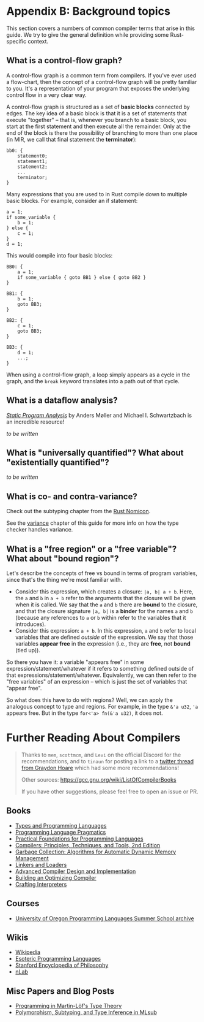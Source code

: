 # Appendix B: Background topics

This section covers a numbers of common compiler terms that arise in
this guide. We try to give the general definition while providing some
Rust-specific context.

<a name="cfg"></a>

## What is a control-flow graph?

A control-flow graph is a common term from compilers. If you've ever
used a flow-chart, then the concept of a control-flow graph will be
pretty familiar to you. It's a representation of your program that
exposes the underlying control flow in a very clear way.

A control-flow graph is structured as a set of **basic blocks**
connected by edges. The key idea of a basic block is that it is a set
of statements that execute "together" – that is, whenever you branch
to a basic block, you start at the first statement and then execute
all the remainder. Only at the end of the block is there the
possibility of branching to more than one place (in MIR, we call that
final statement the **terminator**):

```mir
bb0: {
    statement0;
    statement1;
    statement2;
    ...
    terminator;
}
```

Many expressions that you are used to in Rust compile down to multiple
basic blocks. For example, consider an if statement:

```rust,ignore
a = 1;
if some_variable {
    b = 1;
} else {
    c = 1;
}
d = 1;
```

This would compile into four basic blocks:

```mir
BB0: {
    a = 1;
    if some_variable { goto BB1 } else { goto BB2 }
}

BB1: {
    b = 1;
    goto BB3;
}

BB2: {
    c = 1;
    goto BB3;
}

BB3: {
    d = 1;
    ...;
}
```

When using a control-flow graph, a loop simply appears as a cycle in
the graph, and the `break` keyword translates into a path out of that
cycle.

<a name="dataflow"></a>

## What is a dataflow analysis?

[*Static Program Analysis*](https://cs.au.dk/~amoeller/spa/) by Anders Møller
and Michael I. Schwartzbach is an incredible resource!

*to be written*

<a name="quantified"></a>

## What is "universally quantified"? What about "existentially quantified"?

*to be written*

<a name="variance"></a>

## What is co- and contra-variance?

Check out the subtyping chapter from the
[Rust Nomicon](https://doc.rust-lang.org/nomicon/subtyping.html).

See the [variance](../variance.html) chapter of this guide for more info on how
the type checker handles variance.

<a name="free-vs-bound"></a>

## What is a "free region" or a "free variable"? What about "bound region"?

Let's describe the concepts of free vs bound in terms of program
variables, since that's the thing we're most familiar with.

- Consider this expression, which creates a closure: `|a,
  b| a + b`. Here, the `a` and `b` in `a + b` refer to the arguments
  that the closure will be given when it is called. We say that the
  `a` and `b` there are **bound** to the closure, and that the closure
  signature `|a, b|` is a **binder** for the names `a` and `b`
  (because any references to `a` or `b` within refer to the variables
  that it introduces).
- Consider this expression: `a + b`. In this expression, `a` and `b`
  refer to local variables that are defined *outside* of the
  expression. We say that those variables **appear free** in the
  expression (i.e., they are **free**, not **bound** (tied up)).

So there you have it: a variable "appears free" in some
expression/statement/whatever if it refers to something defined
outside of that expressions/statement/whatever. Equivalently, we can
then refer to the "free variables" of an expression – which is just
the set of variables that "appear free".

So what does this have to do with regions? Well, we can apply the
analogous concept to type and regions. For example, in the type `&'a
u32`, `'a` appears free.  But in the type `for<'a> fn(&'a u32)`, it
does not.

# Further Reading About Compilers

> Thanks to `mem`, `scottmcm`, and `Levi` on the official Discord for the
> recommendations, and to `tinaun` for posting a link to a [twitter thread from
> Graydon Hoare](https://twitter.com/graydon_pub/status/1039615569132118016)
> which had some more recommendations!
> 
> Other sources: https://gcc.gnu.org/wiki/ListOfCompilerBooks
>
> If you have other suggestions, please feel free to open an issue or PR.

## Books
- [Types and Programming Languages](https://www.cis.upenn.edu/~bcpierce/tapl/)
- [Programming Language Pragmatics](https://www.cs.rochester.edu/~scott/pragmatics/)
- [Practical Foundations for Programming Languages](https://www.cs.cmu.edu/~rwh/pfpl/2nded.pdf)
- [Compilers: Principles, Techniques, and Tools, 2nd Edition](https://www.amazon.com/dp/9332518661/ref=cm_sw_r_other_apa_1tUSBb5VHAVA1)
- [Garbage Collection: Algorithms for Automatic Dynamic Memory Management](https://www.cs.kent.ac.uk/people/staff/rej/gcbook/)
- [Linkers and Loaders](https://linker.iecc.com/)
- [Advanced Compiler Design and Implementation](https://www.goodreads.com/book/show/887908.Advanced_Compiler_Design_and_Implementation)
- [Building an Optimizing Compiler](https://www.goodreads.com/book/show/2063103.Building_an_Optimizing_Compiler)
- [Crafting Interpreters](http://www.craftinginterpreters.com/)

## Courses
- [University of Oregon Programming Languages Summer School archive](https://www.cs.uoregon.edu/research/summerschool/archives.html)

## Wikis
- [Wikipedia](https://en.wikipedia.org/wiki/List_of_programming_languages_by_type)
- [Esoteric Programming Languages](https://esolangs.org/wiki/Main_Page)
- [Stanford Encyclopedia of Philosophy](https://plato.stanford.edu/index.html)
- [nLab](https://ncatlab.org/nlab/show/HomePage)

## Misc Papers and Blog Posts
- [Programming in Martin-Löf's Type Theory](http://citeseerx.ist.psu.edu/viewdoc/download?doi=10.1.1.118.6683&rep=rep1&type=pdf)
- [Polymorphism, Subtyping, and Type Inference in MLsub](https://dl.acm.org/doi/10.1145/3093333.3009882)
